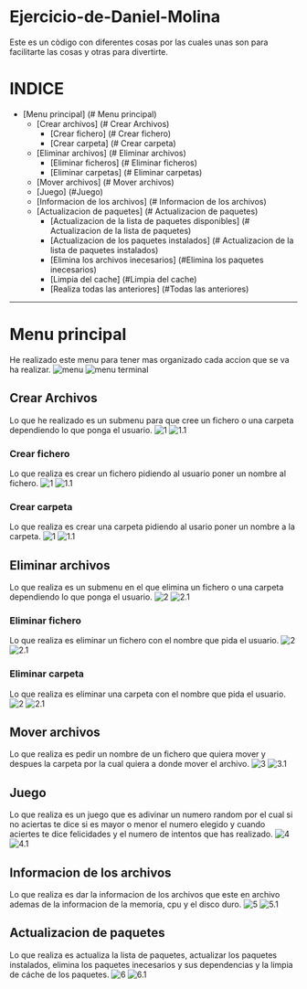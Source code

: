# Ejercicio-de-Daniel-Molina 
Este es un còdigo con diferentes cosas por las cuales unas son para facilitarte las cosas y otras para divertirte.
# INDICE
- [Menu principal] (# Menu principal)
  - [Crear archivos] (# Crear Archivos)
    - [Crear fichero] (# Crear fichero)
    - [Crear carpeta] (# Crear carpeta)
  - [Eliminar archivos] (# Eliminar archivos)
    - [Eliminar ficheros] (# Eliminar ficheros)
    - [Eliminar carpetas] (# Eliminar carpetas)
  - [Mover archivos] (# Mover archivos)
  - [Juego] (#Juego)
  - [Informacion de los archivos] (# Informacion de los archivos)
  - [Actualizacion de paquetes] (# Actualizacion de paquetes)
    - [Actualizacion de la lista de paquetes disponibles] (# Actualizacion de la lista de paquetes)
    - [Actualizacion de los paquetes instalados] (# Actualizacion de la lista de paquetes instalados)
    - [Elimina los archivos inecesarios] (#Elimina los paquetes inecesarios)
    - [Limpia del cache] (#Limpia del cache)
    - [Realiza todas las anteriores] (#Todas las anteriores)
______________________________________________________________________________________

# Menu principal
He realizado este menu para tener mas organizado cada accion que se va ha realizar.
![menu](https://github.com/draco8492/Ejercicio-de-Daniel-Molina/blob/main/Imagenes/menu%20principal.png?raw=true)
![menu terminal](https://github.com/draco8492/Ejercicio-de-Daniel-Molina/blob/main/Imagenes/terminal%20y%20final.png?raw=true)

## Crear Archivos
Lo que he realizado es un submenu para que cree un fichero o una carpeta dependiendo lo que ponga el usuario.
![1](https://github.com/draco8492/Ejercicio-de-Daniel-Molina/blob/main/Imagenes/1.png?raw=true)
![1.1](https://github.com/draco8492/Ejercicio-de-Daniel-Molina/blob/main/Imagenes/1.1.png?raw=true)

### Crear fichero 
Lo que realiza es crear un fichero pidiendo al usuario poner un nombre al fichero.
![1](https://github.com/draco8492/Ejercicio-de-Daniel-Molina/blob/main/Imagenes/1.png?raw=true)
![1.1](https://github.com/draco8492/Ejercicio-de-Daniel-Molina/blob/main/Imagenes/1.1.png?raw=true)
### Crear carpeta 
Lo que realiza es crear una carpeta pidiendo al usario poner un nombre a la carpeta.
![1](https://github.com/draco8492/Ejercicio-de-Daniel-Molina/blob/main/Imagenes/1.png?raw=true)
![1.1](https://github.com/draco8492/Ejercicio-de-Daniel-Molina/blob/main/Imagenes/1.1.png?raw=true)

## Eliminar archivos
Lo que realiza es un submenu en el que elimina un fichero o una carpeta dependiendo lo que ponga el usuario.
![2](https://github.com/draco8492/Ejercicio-de-Daniel-Molina/blob/main/Imagenes/2.png?raw=true)
![2.1](https://github.com/draco8492/Ejercicio-de-Daniel-Molina/blob/main/Imagenes/2.1.png?raw=true)

### Eliminar fichero
Lo que realiza es eliminar un fichero con el nombre que pida el usuario.
![2](https://github.com/draco8492/Ejercicio-de-Daniel-Molina/blob/main/Imagenes/2.png?raw=true)
![2.1](https://github.com/draco8492/Ejercicio-de-Daniel-Molina/blob/main/Imagenes/2.1.png?raw=true)
### Eliminar carpeta 
Lo que realiza es eliminar una carpeta con el nombre que pida el usuario.
![2](https://github.com/draco8492/Ejercicio-de-Daniel-Molina/blob/main/Imagenes/2.png?raw=true)
![2.1](https://github.com/draco8492/Ejercicio-de-Daniel-Molina/blob/main/Imagenes/2.1.png?raw=true)
## Mover archivos
Lo que realiza es pedir un nombre de un  fichero que quiera mover y despues la carpeta por la cual quiera a donde mover el archivo.
![3](https://github.com/draco8492/Ejercicio-de-Daniel-Molina/blob/main/Imagenes/3.png?raw=true)
![3.1](https://github.com/draco8492/Ejercicio-de-Daniel-Molina/blob/main/Imagenes/3.1.png?raw=true)

## Juego
Lo que realiza es un juego que es adivinar un numero random por el cual si no aciertas te dice si es mayor o menor el numero elegido y cuando aciertes te dice felicidades y el numero de intentos que has realizado.
![4](https://github.com/draco8492/Ejercicio-de-Daniel-Molina/blob/main/Imagenes/4.png?raw=true)
![4.1](https://github.com/draco8492/Ejercicio-de-Daniel-Molina/blob/main/Imagenes/4.1.png?raw=true)

## Informacion de los archivos
Lo que realiza es dar la informacion de los archivos que este en archivo ademas de la informacion de la memoria, cpu y el disco duro.
![5](https://github.com/draco8492/Ejercicio-de-Daniel-Molina/blob/main/Imagenes/5%20y%20final.png?raw=true)
![5.1](https://github.com/draco8492/Ejercicio-de-Daniel-Molina/blob/main/Imagenes/5.1.png?raw=true)

## Actualizacion de paquetes
Lo que realiza es actualiza la lista de paquetes, actualizar los paquetes instalados, elimina los paquetes inecesarios y sus dependencias y la limpia de cáche de los paquetes.
![6](https://github.com/draco8492/Ejercicio-de-Daniel-Molina/blob/main/Imagenes/6.2.png?raw=true)
![6.1](https://github.com/draco8492/Ejercicio-de-Daniel-Molina/blob/main/Imagenes/6.2.1.png?raw=true)
